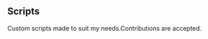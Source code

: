 ## Scripts
Custom scripts made to suit my needs.Contributions are accepted.




























































































